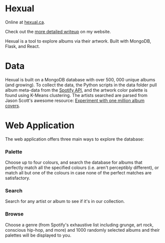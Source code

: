 # Hexual

Online at [hexual.ca](http://www.hexual.ca).

Check out the [more detailed writeup](http://kenjimarshall.com/projects/hexual.html) on my website.

Hexual is a tool to explore albums via their artwork. Built with MongoDB, Flask, and React.

# Data

Hexual is built on a MongoDB database with over 500, 000 unique albums (and growing). To collect the data, the Python scripts in the data folder pull album meta-data from the [Spotify API](https://developer.spotify.com/documentation/web-api/), and the artwork color palette is found using K-Means clustering. The artists searched are parsed from Jason Scott's awesome resource: [Experiment with one million album covers](https://blog.archive.org/2015/05/27/experiment-with-one-million-album-covers/).

# Web Application

The web application offers three main ways to explore the database:

### Palette

Choose up to four colours, and search the database for albums that perfectly match all the specified colours (i.e. aren't perceptibly different), or match all but one of the colours in case none of the perfect matches are satisfactory.

### Search

Search for any artist or album to see if it's in our collection.

### Browse

Choose a genre (from Spotify's exhaustive list including grunge, art rock, conscious hip-hop, and more) and 1000 randomly selected albums and their palettes will be displayed to you.
